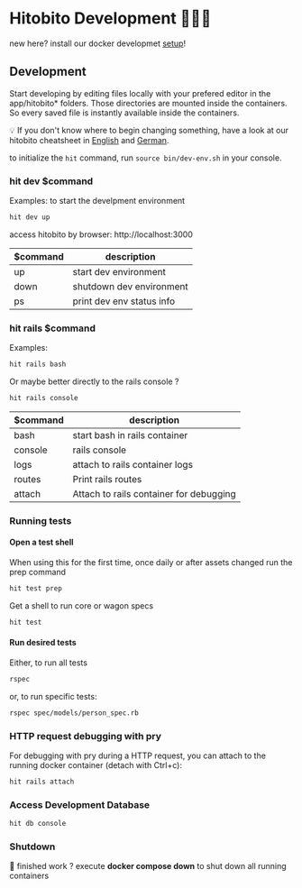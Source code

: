 # Hitobito Development 👩🏽‍💻

new here? install our docker developmet [setup](doc/setup.md)!

## Development

Start developing by editing files locally with your prefered editor in the app/hitobito* folders. Those directories are mounted inside the containers. So every saved file is instantly available inside the containers.

:bulb: If you don't know where to begin changing something, have a look at our hitobito cheatsheet in [English](./doc/hitobito-cheatsheet-en.pdf) and [German](./doc/hitobito-cheatsheet.pdf).

to initialize the `hit` command, run `source bin/dev-env.sh` in your console.

### hit dev $command

Examples:
to start the develpment environment

```bash
hit dev up
```

access hitobito by browser: http://localhost:3000

|$command|description|
|-------|-----------|
|up   |start dev environment|
|down|shutdown dev environment|
|ps   |print dev env status info|

### hit rails $command

Examples:

```bash
hit rails bash
```

Or maybe better directly to the rails console ?
```bash
hit rails console
```

|$command|description|
|-------|-----------|
|bash   |start bash in rails container|
|console|rails console|
|logs   |attach to rails container logs|
|routes |Print rails routes|
|attach |Attach to rails container for debugging|

### Running tests

#### Open a test shell

When using this for the first time, once daily or after assets changed run the prep command
```bash
hit test prep
```

Get a shell to run core or wagon specs

```bash
hit test
```

#### Run desired tests

Either, to run all tests

```bash
rspec
```

or, to run specific tests:

```bash
rspec spec/models/person_spec.rb
```

### HTTP request debugging with pry

For debugging with pry during a HTTP request, you can attach to the running docker container (detach with Ctrl+c):

```bash
hit rails attach
```

### Access Development Database
```bash
hit db console
```
### Shutdown

🍺 finished work ? execute **docker compose down** to shut down all running containers
